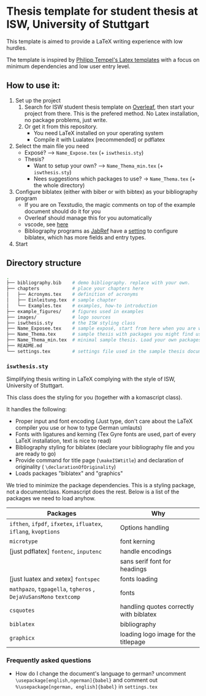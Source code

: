 # Thesis template for student thesis at ISW, University of Stuttgart

This template is aimed to provide a LaTeX writing experience with low hurdles.

The template is inspired by [Philipp Tempel's Latex templates](https://github.com/iswunistuttgart/latex-templates) with a focus on minimum dependencies and low user entry level.

## How to use it:

1. Set up the project
   1. Search for ISW student thesis template on [Overleaf](https://www.overleaf.com/latex/templates/isw-student-thesis/xjwkfntnwrwc), then start your project from there. This is the prefered method. No Latex installation, no package problems, just write.
   2. Or get it from this repository.
      - You need LaTeX installed on your operating system
      - Compile it with Lualatex [recommended] or pdflatex
2. Select the main file you need
   - Exposé? --> `Name_Expose.tex` (+ `iswthesis.sty`)
   - Thesis?
     - Want to setup your own? --> `Name_Thema_min.tex` (+ `iswthesis.sty`)
     - Nees suggestions which packages to use? -> `Name_Thema.tex` (+ the whole directory)
3. Configure biblatex (either with biber or with bibtex) as your bibliography program
   - If you are on Texstudio, the magic comments on top of the example document should do it for you
   - Overleaf should manage this for you automatically
   - vscode, see [here](https://tex.stackexchange.com/questions/459640/implementing-biber-for-biblatex-in-microsoft-visual-studio-code)
   - Bibliography programs as [JabRef](https://docs.jabref.org/installation) have a [setting](https://docs.jabref.org/cite/bibtex-and-biblatex) to configure biblatex, which has more fields and entry types.
3. Start

## Directory structure

```sh
.
├── bibliography.bib    # demo bibliography. replace with your own.
├── chapters            # place your chapters here
│   ├── Acronyms.tex    # definition of acronyms
│   ├── Einleitung.tex  # sample chapter
│   └── Examples.tex    # examples, how-to introduction
├── example_figures/    # figures used in examples
├── images/             # logo sources
├── iswthesis.sty       # the ISW styling class
├── Name_Exposee.tex    # sample exposé, start from here when you are writing one.
├── Name_Thema.tex      # sample thesis with packages you might find useful
├── Name_Thema_min.tex  # minimal sample thesis. Load your own packages
├── README.md
└── settings.tex        # settings file used in the sample thesis document

```

### `iswthesis.sty`

Simplifying thesis writing in LaTeX complying with the style of ISW, University of Stuttgart.

This class does the styling for you (together with a komascript class).

It handles the following:

- Proper input and font encoding (Just type, don't care about the LaTeX compiler you use or how to type German umlauts)
- Fonts with ligatures and kerning (Tex Gyre fonts are used, part of every LaTeX installation, text is nice to read)
- Bibliography styling for biblatex (declare your bibliography file and you are ready to go)
- Provide command for title page (`\makeISWtitle`) and declaration of originality ( `\declarationOfOriginality`)
- Loads packages "biblatex" and "graphics"

We tried to minimize the package dependencies. This is a styling package, not a documentclass. Komascript does the rest.
Below is a list of the packages we need to load anyhow.

| Packages                                                        | Why                                     |
| --------------------------------------------------------------- | --------------------------------------- |
| `ifthen`, `ifpdf`, `ifxetex`, `ifluatex`, `iflang`, `kvoptions` | Options handling                        |
| `microtype`                                                     | font kerning                            |
| [just pdflatex] `fontenc`, `inputenc`                           | handle encodings                        |
|                                                                 | sans serif font for headings            |
| [just luatex and xetex] `fontspec`                              | fonts loading                           |
| `mathpazo`, `tgpagella`, `tgheros` , `DejaVuSansMono` `textcomp`| fonts                                   |
| `csquotes`                                                      | handling quotes correctly with biblatex |
| `biblatex`                                                      | bibliography                            |
| `graphicx`                                                      | loading logo image for the titlepage    |

### Frequently asked questions
- How do I change the document's language to german? uncomment `\usepackage[english,ngerman]{babel}` and comment out `%\usepackage[ngerman, english]{babel}` in `settings.tex`
